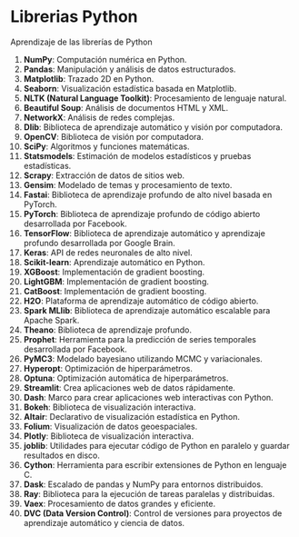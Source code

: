 # Librerias Python
Aprendizaje de las librerías de Python 
1. **NumPy**: Computación numérica en Python.
2. **Pandas**: Manipulación y análisis de datos estructurados.
3. **Matplotlib**: Trazado 2D en Python.
4. **Seaborn**: Visualización estadística basada en Matplotlib.
5. **NLTK (Natural Language Toolkit)**: Procesamiento de lenguaje natural.
6. **Beautiful Soup**: Análisis de documentos HTML y XML.
7. **NetworkX**: Análisis de redes complejas.
8. **Dlib**: Biblioteca de aprendizaje automático y visión por computadora.
9. **OpenCV**: Biblioteca de visión por computadora.
10. **SciPy**: Algoritmos y funciones matemáticas.
11. **Statsmodels**: Estimación de modelos estadísticos y pruebas estadísticas.
12. **Scrapy**: Extracción de datos de sitios web.
13. **Gensim**: Modelado de temas y procesamiento de texto.
14. **Fastai**: Biblioteca de aprendizaje profundo de alto nivel basada en PyTorch.
15. **PyTorch**: Biblioteca de aprendizaje profundo de código abierto desarrollada por Facebook.
16. **TensorFlow**: Biblioteca de aprendizaje automático y aprendizaje profundo desarrollada por Google Brain.
17. **Keras**: API de redes neuronales de alto nivel.
18. **Scikit-learn**: Aprendizaje automático en Python.
19. **XGBoost**: Implementación de gradient boosting.
20. **LightGBM**: Implementación de gradient boosting.
21. **CatBoost**: Implementación de gradient boosting.
22. **H2O**: Plataforma de aprendizaje automático de código abierto.
23. **Spark MLlib**: Biblioteca de aprendizaje automático escalable para Apache Spark.
24. **Theano**: Biblioteca de aprendizaje profundo.
25. **Prophet**: Herramienta para la predicción de series temporales desarrollada por Facebook.
26. **PyMC3**: Modelado bayesiano utilizando MCMC y variacionales.
27. **Hyperopt**: Optimización de hiperparámetros.
28. **Optuna**: Optimización automática de hiperparámetros.
29. **Streamlit**: Crea aplicaciones web de datos rápidamente.
30. **Dash**: Marco para crear aplicaciones web interactivas con Python.
31. **Bokeh**: Biblioteca de visualización interactiva.
32. **Altair**: Declarativo de visualización estadística en Python.
33. **Folium**: Visualización de datos geoespaciales.
34. **Plotly**: Biblioteca de visualización interactiva.
35. **joblib**: Utilidades para ejecutar código de Python en paralelo y guardar resultados en disco.
36. **Cython**: Herramienta para escribir extensiones de Python en lenguaje C.
37. **Dask**: Escalado de pandas y NumPy para entornos distribuidos.
38. **Ray**: Biblioteca para la ejecución de tareas paralelas y distribuidas.
39. **Vaex**: Procesamiento de datos grandes y eficiente.
40. **DVC (Data Version Control)**: Control de versiones para proyectos de aprendizaje automático y ciencia de datos.

